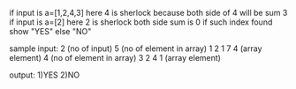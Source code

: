 if input is a=[1,2,4,3]
here 4 is sherlock because both side of 4 will be sum 3
if input is a=[2]
here 2 is sherlock both side sum is 0
if such index found show "YES" else "NO"

sample input:
2    (no of input)
5    (no of element in array)
1 2 1 7 4    (array element)
4      (no of element in array)
3 2 4 1      (array element)

output:
1)YES
2)NO

